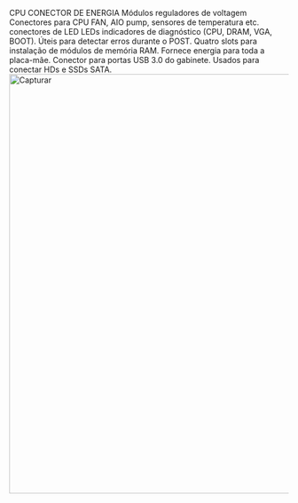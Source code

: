 CPU
CONECTOR DE ENERGIA
Módulos reguladores de voltagem
Conectores para CPU FAN, AIO pump, sensores de temperatura etc.
conectores de LED
LEDs indicadores de diagnóstico (CPU, DRAM, VGA, BOOT). Úteis para detectar erros durante o POST.
Quatro slots para instalação de módulos de memória RAM.
Fornece energia para toda a placa-mãe.
Conector para portas USB 3.0 do gabinete.
Usados para conectar HDs e SSDs SATA.
<img width="1063" height="755" alt="Capturar" src="https://github.com/user-attachments/assets/889a48ad-4068-47e9-b157-e5dfd640f0e9" />
